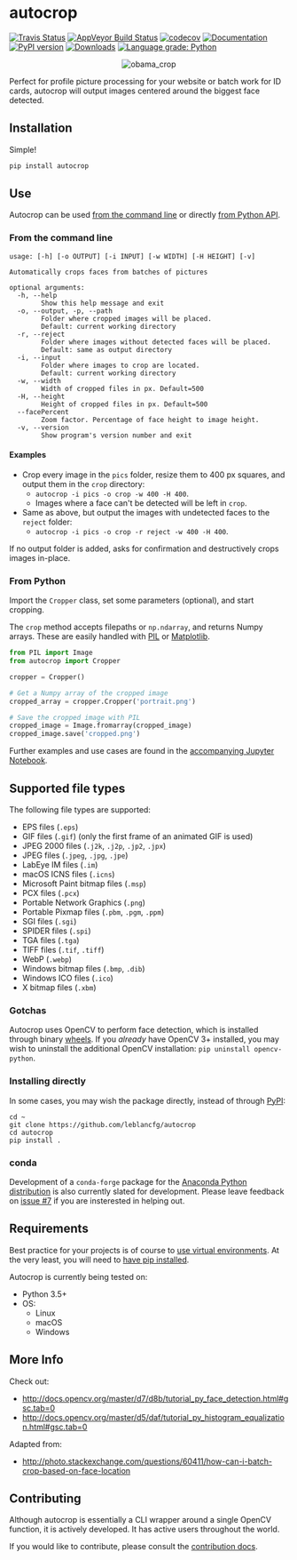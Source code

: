 # autocrop

[![Travis Status](https://travis-ci.org/leblancfg/autocrop.svg?branch=master)](https://travis-ci.org/leblancfg/autocrop) [![AppVeyor Build Status](https://ci.appveyor.com/api/projects/status/y2iqfj2vgt6pofn3/branch/master?svg=true)](https://ci.appveyor.com/project/leblancfg/autocrop/branch/master) [![codecov](https://codecov.io/gh/leblancfg/autocrop/branch/master/graph/badge.svg)](https://codecov.io/gh/leblancfg/autocrop) [![Documentation](https://img.shields.io/badge/docs-passing-success.svg)](https://leblancfg.com/autocrop) [![PyPI version](https://badge.fury.io/py/autocrop.svg)](https://badge.fury.io/py/autocrop) [![Downloads](https://pepy.tech/badge/autocrop)](https://pepy.tech/project/autocrop) [![Language grade: Python](https://img.shields.io/lgtm/grade/python/g/leblancfg/autocrop.svg?logo=lgtm&logoWidth=18)](https://lgtm.com/projects/g/leblancfg/autocrop/context:python)

<p align="center"><img title="obama_crop" src="https://cloud.githubusercontent.com/assets/15659410/10975709/3e38de48-83b6-11e5-8885-d95da758ca17.png"></p>

Perfect for profile picture processing for your website or batch work for ID cards, autocrop will output images centered around the biggest face detected.

## Installation
Simple!

~~~sh
pip install autocrop
~~~

## Use
Autocrop can be used [from the command line](#from-the-command-line) or directly [from Python API](#from-python).

### From the command line

	usage: [-h] [-o OUTPUT] [-i INPUT] [-w WIDTH] [-H HEIGHT] [-v]

	Automatically crops faces from batches of pictures

	optional arguments:
	  -h, --help
	  		Show this help message and exit
	  -o, --output, -p, --path
			Folder where cropped images will be placed.
			Default: current working directory
	  -r, --reject
			Folder where images without detected faces will be placed.
			Default: same as output directory
	  -i, --input
			Folder where images to crop are located.
			Default: current working directory
	  -w, --width
			Width of cropped files in px. Default=500
	  -H, --height
			Height of cropped files in px. Default=500
	  --facePercent
	  		Zoom factor. Percentage of face height to image height.
	  -v, --version
	  		Show program's version number and exit

#### Examples

* Crop every image in the `pics` folder, resize them to 400 px squares, and output them in the `crop` directory:
	- `autocrop -i pics -o crop -w 400 -H 400`.
	- Images where a face can't be detected will be left in `crop`.
* Same as above, but output the images with undetected faces to the `reject` folder:
	- `autocrop -i pics -o crop -r reject -w 400 -H 400`.
	
If no output folder is added, asks for confirmation and destructively crops images in-place.

### From Python
Import the `Cropper` class, set some parameters (optional), and start cropping.

The `crop` method accepts filepaths or `np.ndarray`, and returns Numpy arrays. These are easily handled with [PIL](https://pillow.readthedocs.io/) or [Matplotlib](https://matplotlib.org/).

~~~python
from PIL import Image
from autocrop import Cropper

cropper = Cropper()

# Get a Numpy array of the cropped image
cropped_array = cropper.Cropper('portrait.png')

# Save the cropped image with PIL
cropped_image = Image.fromarray(cropped_image)
cropped_image.save('cropped.png')
~~~

Further examples and use cases are found in the [accompanying Jupyter Notebook](https://github.com/leblancfg/autocrop/blob/master/tests/visual_tests.ipynb).

## Supported file types

The following file types are supported:

- EPS files (`.eps`)
- GIF files (`.gif`) (only the first frame of an animated GIF is used)
- JPEG 2000 files (`.j2k`, `.j2p`, `.jp2`, `.jpx`)
- JPEG files (`.jpeg`, `.jpg`, `.jpe`)
- LabEye IM files (`.im`)
- macOS ICNS files (`.icns`)
- Microsoft Paint bitmap files (`.msp`)
- PCX files (`.pcx`)
- Portable Network Graphics (`.png`)
- Portable Pixmap files (`.pbm`, `.pgm`, `.ppm`)
- SGI files (`.sgi`)
- SPIDER files (`.spi`)
- TGA files (`.tga`)
- TIFF files (`.tif`, `.tiff`)
- WebP (`.webp`)
- Windows bitmap files (`.bmp`, `.dib`)
- Windows ICO files (`.ico`)
- X bitmap files (`.xbm`)


### Gotchas
Autocrop uses OpenCV to perform face detection, which is installed through binary [wheels](http://pythonwheels.com/). If you *already* have OpenCV 3+ installed, you may wish to uninstall the additional OpenCV installation: `pip uninstall opencv-python`.

### Installing directly
In some cases, you may wish the package directly, instead of through [PyPI](https://pypi.python.org/pypi):

~~~
cd ~
git clone https://github.com/leblancfg/autocrop
cd autocrop
pip install .
~~~

### conda
Development of a `conda-forge` package for the [Anaconda Python distribution](https://www.anaconda.com/download/) is also currently slated for development. Please leave feedback on [issue #7](https://github.com/leblancfg/autocrop/issues/7) if you are insterested in helping out.

## Requirements
Best practice for your projects is of course to [use virtual environments](http://docs.python-guide.org/en/latest/dev/virtualenvs/). At the very least, you will need to [have pip installed](https://pip.pypa.io/en/stable/installing/).

Autocrop is currently being tested on:

* Python 3.5+
* OS:
    - Linux
    - macOS
    - Windows

## More Info
Check out:

* http://docs.opencv.org/master/d7/d8b/tutorial_py_face_detection.html#gsc.tab=0
* http://docs.opencv.org/master/d5/daf/tutorial_py_histogram_equalization.html#gsc.tab=0

Adapted from:

* http://photo.stackexchange.com/questions/60411/how-can-i-batch-crop-based-on-face-location

## Contributing

Although autocrop is essentially a CLI wrapper around a single OpenCV function, it is actively developed. It has active users throughout the world.

If you would like to contribute, please consult the [contribution docs](CONTRIBUTING.md).
